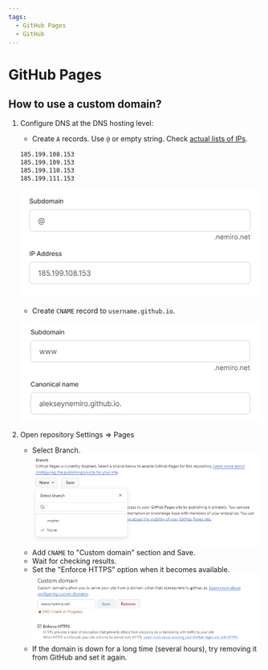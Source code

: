 ```yaml
---
tags:
  - GitHub Pages
  - GitHub
---
```


# GitHub Pages

## How to use a custom domain?

1. Configure DNS at the DNS hosting level:
   * Create `A` records. Use `@` or empty string. Check [actual lists of IPs](https://docs.github.com/ru/pages/configuring-a-custom-domain-for-your-github-pages-site/managing-a-custom-domain-for-your-github-pages-site#configuring-an-apex-domain).

    ```plain
    185.199.108.153
    185.199.109.153
    185.199.110.153
    185.199.111.153
    ```

    ![Example of A record](dns-a-record-example.png)

    * Create `CNAME` record to `username.github.io`.

    ![Example of CNAME record](dns-cname-record-example.png)

2. Open repository Settings => Pages
   * Select Branch.
     ![Select Branch](github-pages-select-branch.png)
   * Add `CNAME` to "Custom domain" section and Save.
   * Wait for checking results.
   * Set the "Enforce HTTPS" option when it becomes available.
     ![Custom Domain](github-pages-custom-domain.png)
   * If the domain is down for a long time (several hours), try removing it from GitHub and set it again.

